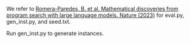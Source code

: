 We refer to [Romera-Paredes, B. et al. Mathematical discoveries from program search with large language models. Nature (2023)](https://github.com/google-deepmind/funsearch) for eval.py, gen_inst.py, and seed.txt.

Run gen_inst.py to generate instances.
